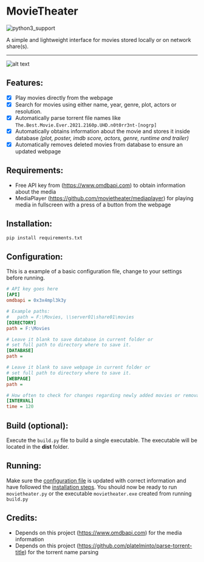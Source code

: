 # MovieTheater
![python3_support](https://img.shields.io/badge/Python-3-blue.svg "Python 3")

A simple and lightweight interface for movies stored locally or on network share(s).

---
![alt text](https://i.imgur.com/3nmawYo.gif)

## Features:
- [x] Play movies directly from the webpage
- [x] Search for movies using either name, year, genre, plot, actors or resolution.
- [x] Automatically parse torrent file names like `The.Best.Movie.Ever.2021.2160p.UHD.n0t0rr3nt-[nogrp]`
- [x] Automatically obtains information about the movie and stores it inside database _(plot, poster, imdb score, actors, genre, runtime and trailer)_
- [x] Automatically removes deleted movies from database to ensure an updated webpage

## Requirements:
* Free API key from (https://www.omdbapi.com) to obtain information about the media
* MediaPlayer (https://github.com/movietheater/mediaplayer) for playing media in fullscreen with a press of a button from the webpage

## Installation:
```python
pip install requirements.txt
```
## Configuration:
This is a example of a basic configuration file, change to your settings before running.
```ini
# API key goes here
[API]
omdbapi = 0x3x4mpl3k3y

# Example paths:
#   path = F:\Movies, \\server01\share01\movies
[DIRECTORY]
path = F:\Movies

# Leave it blank to save database in current folder or
# set full path to directory where to save it.
[DATABASE]
path = 

# Leave it blank to save webpage in current folder or
# set full path to directory where to save it.
[WEBPAGE]
path = 

# How often to check for changes regarding newly added movies or removals.
[INTERVAL]
time = 120
```

## Build (optional):
Execute the `build.py` file to build a single executable. The executable will be located in the **dist** folder.

## Running:
Make sure the [configuration file](#configuration) is updated with correct information and have followed the [installation steps](#installation). You should now be ready to run `movietheater.py` or the executable `movietheater.exe` created from running `build.py`

## Credits:
* Depends on this project (https://www.omdbapi.com) for the media information
* Depends on this project (https://github.com/platelminto/parse-torrent-title) for the torrent name parsing

